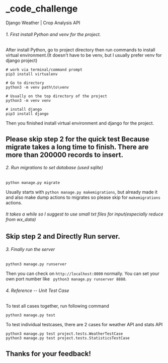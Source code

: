 # _code_challenge
Django Weather | Crop Analysis API

###### 1. First install Python and venv for the project.

After install Python, go to project directory then run commands to install virtual environment.(It doesn't have to be venv, but I usually prefer venv for django project)

```
# work via terminal/command prompt
pip3 install virtualenv

# Go to directory 
python3 -m venv path\to\venv

# Usually on the top directory of the project
python3 -m venv venv

# install django
pip3 install django
```

Then you finished install virtual environment and django for the project.

## Please skip step 2 for the quick test Because migrate takes a long time to finish. There are more than 200000 records to insert.
###### 2. Run migrations to set database (used sqlite) 
```
python manage.py migrate
```
Usually starts with ```python manage.py makemigrations```, but already made it and also make dump actions to migrates so please skip for ```makemigrations``` actions.

###### It takes a while so I suggest to use small txt files for input(especially reduce from wx_data)

## Skip step 2 and Directly Run server.
###### 3. Finally run the server
```
python3 manage.py runserver
```

Then you can check on ```http://localhost:8000``` normally.
You can set your own port number like  ``` python3 manage.py runserver 8888```.

###### 4. Reference -- Unit Test Case 
To test all cases together, run following command
```
python3 manage.py test
```

To test individual testcases, there are 2 cases for weather API and stats API
```
python3 manage.py test project.tests.WeatherTestCase
python3 manage.py test project.tests.StatisticsTestCase
```
## Thanks for your feedback!
